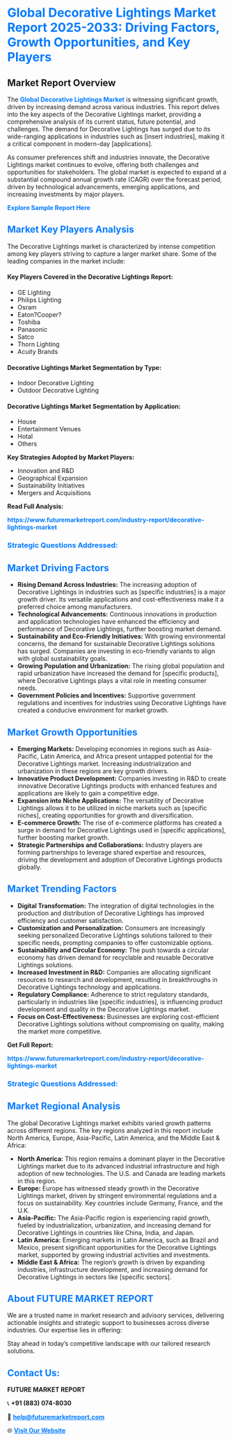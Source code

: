 <h1 style="color: #007BFF;">Global Decorative Lightings Market Report 2025-2033: Driving Factors, Growth Opportunities, and Key Players</h1>

<section id="overview">
<h2>Market Report Overview</h2>
<p>The <a href="https://www.futuremarketreport.com/industry-report/decorative-lightings-market" style="color: #007BFF; text-decoration: none;"><strong>Global Decorative Lightings Market</strong></a> is witnessing significant growth, driven by increasing demand across various industries. This report delves into the key aspects of the Decorative Lightings market, providing a comprehensive analysis of its current status, future potential, and challenges. The demand for Decorative Lightings has surged due to its wide-ranging applications in industries such as [insert industries], making it a critical component in modern-day [applications].</p>
<p>As consumer preferences shift and industries innovate, the Decorative Lightings market continues to evolve, offering both challenges and opportunities for stakeholders. The global market is expected to expand at a substantial compound annual growth rate (CAGR) over the forecast period, driven by technological advancements, emerging applications, and increasing investments by major players.</p>
</section>

<section id="overview">
<p><a href="https://www.futuremarketreport.com/request-sample/reportId=88108" style="color: #007BFF; text-decoration: none;"><strong>Explore Sample Report Here</strong></a></p>
</section>

<section id="key-players">
<h2 style="color: #007BFF;">Market Key Players Analysis</h2>
<p>The Decorative Lightings market is characterized by intense competition among key players striving to capture a larger market share. Some of the leading companies in the market include:</p>
<h4>Key Players Covered in the Decorative Lightings Report:</h4>
<ul><li>GE Lighting</li><li>Philips Lighting</li><li>Osram</li><li>Eaton?Cooper?</li><li>Toshiba</li><li>Panasonic</li><li>Satco</li><li>Thorn Lighting</li><li>Acuity Brands</li></ul>
<h4>Decorative Lightings Market Segmentation by Type:</h4>
<ul><li>Indoor Decorative Lighting</li><li>Outdoor Decorative Lighting</li></ul>

<h4>Decorative Lightings Market Segmentation by Application:</h4>
<ul><li>House</li><li>Entertainment Venues</li><li>Hotal</li><li>Others</li></ul>
<p><strong>Key Strategies Adopted by Market Players:</strong></p>
<ul>
<li>Innovation and R&D</li>
<li>Geographical Expansion</li>
<li>Sustainability Initiatives</li>
<li>Mergers and Acquisitions</li>
</ul>
</section>

<section>
<p><strong>Read Full Analysis: </strong></p><a href="https://www.futuremarketreport.com/industry-report/decorative-lightings-market" style="color: #007BFF; text-decoration: none;"><strong>https://www.futuremarketreport.com/industry-report/decorative-lightings-market</strong></a>
<h3 style="color: #007BFF;">Strategic Questions Addressed:</h3>
</section>

<section id="driving-factors">
<h2 style="color: #007BFF;">Market Driving Factors</h2>
<ul>
<li><strong>Rising Demand Across Industries:</strong> The increasing adoption of Decorative Lightings in industries such as [specific industries] is a major growth driver. Its versatile applications and cost-effectiveness make it a preferred choice among manufacturers.</li>
<li><strong>Technological Advancements:</strong> Continuous innovations in production and application technologies have enhanced the efficiency and performance of Decorative Lightings, further boosting market demand.</li>
<li><strong>Sustainability and Eco-Friendly Initiatives:</strong> With growing environmental concerns, the demand for sustainable Decorative Lightings solutions has surged. Companies are investing in eco-friendly variants to align with global sustainability goals.</li>
<li><strong>Growing Population and Urbanization:</strong> The rising global population and rapid urbanization have increased the demand for [specific products], where Decorative Lightings plays a vital role in meeting consumer needs.</li>
<li><strong>Government Policies and Incentives:</strong> Supportive government regulations and incentives for industries using Decorative Lightings have created a conducive environment for market growth.</li>
</ul>
</section>

<section id="growth-opportunities">
<h2 style="color: #007BFF;">Market Growth Opportunities</h2>
<ul>
<li><strong>Emerging Markets:</strong> Developing economies in regions such as Asia-Pacific, Latin America, and Africa present untapped potential for the Decorative Lightings market. Increasing industrialization and urbanization in these regions are key growth drivers.</li>
<li><strong>Innovative Product Development:</strong> Companies investing in R&D to create innovative Decorative Lightings products with enhanced features and applications are likely to gain a competitive edge.</li>
<li><strong>Expansion into Niche Applications:</strong> The versatility of Decorative Lightings allows it to be utilized in niche markets such as [specific niches], creating opportunities for growth and diversification.</li>
<li><strong>E-commerce Growth:</strong> The rise of e-commerce platforms has created a surge in demand for Decorative Lightings used in [specific applications], further boosting market growth.</li>
<li><strong>Strategic Partnerships and Collaborations:</strong> Industry players are forming partnerships to leverage shared expertise and resources, driving the development and adoption of Decorative Lightings products globally.</li>
</ul>
</section>

<section id="trending-factors">
<h2 style="color: #007BFF;">Market Trending Factors</h2>
<ul>
<li><strong>Digital Transformation:</strong> The integration of digital technologies in the production and distribution of Decorative Lightings has improved efficiency and customer satisfaction.</li>
<li><strong>Customization and Personalization:</strong> Consumers are increasingly seeking personalized Decorative Lightings solutions tailored to their specific needs, prompting companies to offer customizable options.</li>
<li><strong>Sustainability and Circular Economy:</strong> The push towards a circular economy has driven demand for recyclable and reusable Decorative Lightings solutions.</li>
<li><strong>Increased Investment in R&D:</strong> Companies are allocating significant resources to research and development, resulting in breakthroughs in Decorative Lightings technology and applications.</li>
<li><strong>Regulatory Compliance:</strong> Adherence to strict regulatory standards, particularly in industries like [specific industries], is influencing product development and quality in the Decorative Lightings market.</li>
<li><strong>Focus on Cost-Effectiveness:</strong> Businesses are exploring cost-efficient Decorative Lightings solutions without compromising on quality, making the market more competitive.</li>
</ul>
</section>

<section>
<p><strong>Get Full Report: </strong></p><a href="https://www.futuremarketreport.com/industry-report/decorative-lightings-market" style="color: #007BFF; text-decoration: none;"><strong>https://www.futuremarketreport.com/industry-report/decorative-lightings-market</strong></a>
<h3 style="color: #007BFF;">Strategic Questions Addressed:</h3>
</section>


<section id="regional-analysis">
<h2 style="color: #007BFF;">Market Regional Analysis</h2>
<p>The global Decorative Lightings market exhibits varied growth patterns across different regions. The key regions analyzed in this report include North America, Europe, Asia-Pacific, Latin America, and the Middle East & Africa:</p>
<ul>
<li><strong>North America:</strong> This region remains a dominant player in the Decorative Lightings market due to its advanced industrial infrastructure and high adoption of new technologies. The U.S. and Canada are leading markets in this region.</li>
<li><strong>Europe:</strong> Europe has witnessed steady growth in the Decorative Lightings market, driven by stringent environmental regulations and a focus on sustainability. Key countries include Germany, France, and the U.K.</li>
<li><strong>Asia-Pacific:</strong> The Asia-Pacific region is experiencing rapid growth, fueled by industrialization, urbanization, and increasing demand for Decorative Lightings in countries like China, India, and Japan.</li>
<li><strong>Latin America:</strong> Emerging markets in Latin America, such as Brazil and Mexico, present significant opportunities for the Decorative Lightings market, supported by growing industrial activities and investments.</li>
<li><strong>Middle East & Africa:</strong> The region’s growth is driven by expanding industries, infrastructure development, and increasing demand for Decorative Lightings in sectors like [specific sectors].</li>
</ul>
</section>

<footer>
<h2 style="color: #007BFF;">About FUTURE MARKET REPORT</h2>
<p>We are a trusted name in market research and advisory services, delivering actionable insights and strategic support to businesses across diverse industries. Our expertise lies in offering:</p>

<p>Stay ahead in today’s competitive landscape with our tailored research solutions.</p>

<h2 style="color: #007BFF;">Contact Us:</h2>
<p><strong>FUTURE MARKET REPORT</strong></p>
<p>📞 <strong>+91 (883) 074-8030</strong></p>
<p>📧 <strong><a href="mailto:help@futuremarketreport.com" style="color: #007BFF;">help@futuremarketreport.com</a></strong></p>
<p>🌐 <strong><a href="https://www.futuremarketreport.com/" style="color: #007BFF;">Visit Our Website</a></strong></p>
</footer>